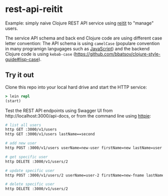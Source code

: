 # rest-api-reitit

Example: simply naive Clojure REST API service using [reitit](https://github.com/metosin/reitit) to "manage" users. 

The service API schema and back end Clojure code are using different case letter convention: The API schema is using `camelCase` (populare convention in many programign langugages such as [JavaScript](https://www.w3schools.com/js/js_conventions.asp)) and the backend Clojure code is using `kebab-case` (https://github.com/bbatsov/clojure-style-guide#lisp-case).

## Try it out

Clone this repo into your local hard drive and start the HTTP service:

```clj
> lein repl
(start)
```

Test the REST API endpoints using Swagger UI from http://localhost:3000/api-docs, or from the command line using [httpie](https://httpie.org/):

```bash
# list all users
http GET :3000/v1/users
http GET :3000/v1/users lastName==second

# add new user
http POST :3000/v1/users userName=new-user firstName=new lastName=user

# get specific user
http DELETE :3000/v1/users/2

# update specific user
http POST :3000/v1/users/2 userName=user-2 firstName=new-fname lastName=new-lname

# delete specific user
http DELETE :3000/v1/users/2
```
